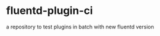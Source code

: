 fluentd-plugin-ci
=================

a repository to test plugins in batch with new fluentd version
